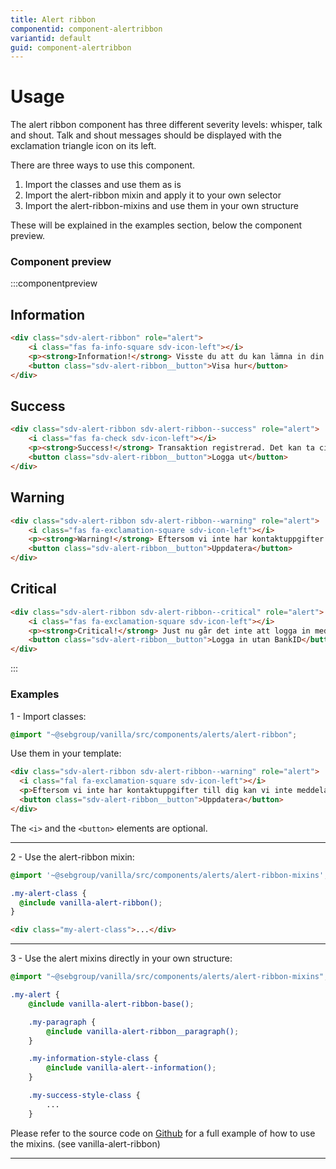```yaml
---
title: Alert ribbon
componentid: component-alertribbon
variantid: default
guid: component-alertribbon
---
```


# Usage
The alert ribbon component has three different severity levels: whisper, talk and shout. Talk and shout messages should be displayed with the exclamation triangle icon on its left.

There are three ways to use this component.

1. Import the classes and use them as is
2. Import the alert-ribbon mixin and apply it to your own selector
3. Import the alert-ribbon-mixins and use them in your own structure

These will be explained in the examples section, below the component preview.

### Component preview

:::componentpreview

## Information

```html
<div class="sdv-alert-ribbon" role="alert">
    <i class="fas fa-info-square sdv-icon-left"></i>
    <p><strong>Information!</strong> Visste du att du kan lämna in din deklaration via din internetbank?</p>
    <button class="sdv-alert-ribbon__button">Visa hur</button>
</div>
```

## Success

```html
<div class="sdv-alert-ribbon sdv-alert-ribbon--success" role="alert">
    <i class="fas fa-check sdv-icon-left"></i>
    <p><strong>Success!</strong> Transaktion registrerad. Det kan ta cirka två dagar innan transaktionen syns på kontot.</p>
    <button class="sdv-alert-ribbon__button">Logga ut</button>
</div>
```

## Warning

```html
<div class="sdv-alert-ribbon sdv-alert-ribbon--warning" role="alert">
    <i class="fas fa-exclamation-square sdv-icon-left"></i>
    <p><strong>Warning!</strong> Eftersom vi inte har kontaktuppgifter till dig kan vi inte meddela dig när ordern är behandlad. Uppdatera gärna dina kontaktuppgifter.</p>
    <button class="sdv-alert-ribbon__button">Uppdatera</button>
</div>
```

## Critical

```html
<div class="sdv-alert-ribbon sdv-alert-ribbon--critical" role="alert">
    <i class="fas fa-exclamation-square sdv-icon-left"></i>
    <p><strong>Critical!</strong> Just nu går det inte att logga in med BankID på grund av ett driftsproblem hos Finansiell ID-teknik. Detta drabbar alla svenska banker som använder BankID.</p>
    <button class="sdv-alert-ribbon__button">Logga in utan BankID</button>
</div>
```

:::

### Examples

1 - Import classes:

```scss
@import "~@sebgroup/vanilla/src/components/alerts/alert-ribbon";
````

Use them in your template:

```html
<div class="sdv-alert-ribbon sdv-alert-ribbon--warning" role="alert">
  <i class="fal fa-exclamation-square sdv-icon-left"></i>
  <p>Eftersom vi inte har kontaktuppgifter till dig kan vi inte meddela dig när ordern är behandlad. Uppdatera gärna dina kontaktuppgifter.</p>
  <button class="sdv-alert-ribbon__button">Uppdatera</button>
</div>
```

The `<i>` and the `<button>` elements are optional.


---

2 - Use the alert-ribbon mixin:

```scss
@import '~@sebgroup/vanilla/src/components/alerts/alert-ribbon-mixins';

.my-alert-class {
  @include vanilla-alert-ribbon();
}
```

```html
<div class="my-alert-class">...</div>
```

---

3 - Use the alert mixins directly in your own structure:

```scss
@import "~@sebgroup/vanilla/src/components/alerts/alert-ribbon-mixins";

.my-alert {
    @include vanilla-alert-ribbon-base();

    .my-paragraph {
        @include vanilla-alert-ribbon__paragraph();
    }

    .my-information-style-class {
        @include vanilla-alert--information();
    }

    .my-success-style-class {
        ...
    }
```

Please refer to the source code on [Github](https://github.com/sebgroup/vanilla-pattern-library/blob/master/src/components/alerts/_alert-ribbon-mixins.scss) for a full example of how to use the mixins. (see vanilla-alert-ribbon)

---


